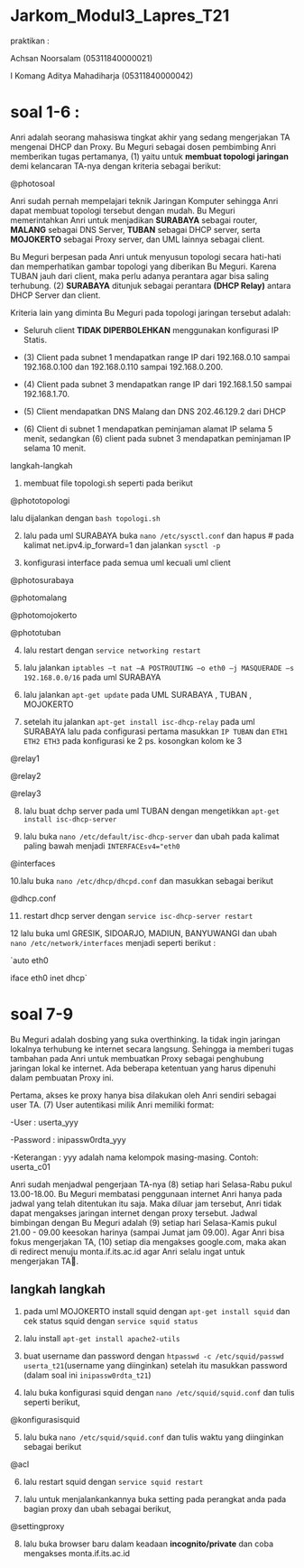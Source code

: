 # Jarkom_Modul3_Lapres_T21

praktikan :

Achsan Noorsalam (05311840000021)

I Komang Aditya Mahadiharja (05311840000042)

# soal 1-6 :

Anri adalah seorang mahasiswa tingkat akhir yang sedang mengerjakan TA mengenai DHCP dan Proxy. Bu Meguri sebagai dosen pembimbing Anri memberikan tugas pertamanya, (1) yaitu untuk **membuat topologi jaringan** demi kelancaran TA-nya dengan kriteria sebagai berikut:

@photosoal

Anri sudah pernah mempelajari teknik Jaringan Komputer sehingga Anri dapat membuat topologi tersebut dengan mudah. Bu Meguri memerintahkan Anri untuk menjadikan **SURABAYA** sebagai router, **MALANG** sebagai DNS Server, **TUBAN** sebagai DHCP server, serta **MOJOKERTO** sebagai Proxy server, dan UML lainnya sebagai client. 

Bu Meguri berpesan pada Anri untuk menyusun topologi secara hati-hati dan memperhatikan gambar topologi yang diberikan Bu Meguri. 
Karena TUBAN jauh dari client, maka perlu adanya perantara agar bisa saling terhubung. (2) **SURABAYA** ditunjuk sebagai perantara **(DHCP Relay)** antara DHCP Server dan client.

Kriteria lain yang diminta Bu Meguri pada topologi jaringan tersebut adalah:

- Seluruh client **TIDAK DIPERBOLEHKAN** menggunakan konfigurasi IP Statis.

- (3) Client pada subnet 1 mendapatkan range IP dari 192.168.0.10 sampai 192.168.0.100 dan 192.168.0.110 sampai 192.168.0.200.

- (4) Client pada subnet 3 mendapatkan range IP dari 192.168.1.50 sampai 192.168.1.70.

- (5) Client mendapatkan DNS Malang dan DNS 202.46.129.2 dari DHCP

- (6) Client di subnet 1 mendapatkan peminjaman alamat IP selama 5 menit, sedangkan (6) client pada subnet 3 mendapatkan peminjaman IP selama 10 menit.

langkah-langkah

1. membuat file topologi.sh seperti pada berikut 

@phototopologi

lalu dijalankan dengan `bash topologi.sh`

2. lalu pada uml SURABAYA buka `nano /etc/sysctl.conf` dan hapus # pada kalimat net.ipv4.ip_forward=1 dan jalankan `sysctl -p`

3. konfigurasi interface pada semua uml kecuali uml client

@photosurabaya

@photomalang

@photomojokerto

@phototuban

4. lalu restart dengan `service networking restart`

5. lalu jalankan `iptables –t nat –A POSTROUTING –o eth0 –j MASQUERADE –s 192.168.0.0/16` pada uml SURABAYA

6. lalu jalankan `apt-get update` pada UML SURABAYA , TUBAN , MOJOKERTO

7. setelah itu jalankan `apt-get install isc-dhcp-relay` pada uml SURABAYA lalu pada configurasi pertama masukkan `IP TUBAN` dan `ETH1 ETH2 ETH3` pada konfigurasi ke 2 
  ps. kosongkan kolom ke 3

@relay1

@relay2

@relay3

8. lalu buat dchp server pada uml TUBAN dengan mengetikkan `apt-get install isc-dhcp-server`

9. lalu buka `nano /etc/default/isc-dhcp-server` dan ubah pada kalimat paling bawah menjadi `INTERFACEsv4="eth0`

@interfaces

10.lalu buka `nano /etc/dhcp/dhcpd.conf` dan masukkan sebagai berikut 

@dhcp.conf

11. restart dhcp server dengan `service isc-dhcp-server restart`

12 lalu buka uml GRESIK, SIDOARJO, MADIUN, BANYUWANGI dan ubah `nano /etc/network/interfaces` menjadi seperti berikut :

`auto eth0

iface eth0 inet dhcp`

# soal 7-9

Bu Meguri adalah dosbing yang suka overthinking. Ia tidak ingin jaringan lokalnya terhubung ke internet secara langsung. Sehingga ia memberi tugas tambahan pada Anri untuk membuatkan Proxy sebagai penghubung jaringan lokal ke internet. Ada beberapa ketentuan yang harus dipenuhi dalam pembuatan Proxy ini.

Pertama, akses ke proxy hanya bisa dilakukan oleh Anri sendiri sebagai user TA. (7) User autentikasi milik Anri memiliki format:

-User : userta_yyy

-Password : inipassw0rdta_yyy

-Keterangan : yyy adalah nama kelompok masing-masing. Contoh: userta_c01

Anri sudah menjadwal pengerjaan TA-nya (8) setiap hari Selasa-Rabu pukul 13.00-18.00. Bu Meguri membatasi penggunaan internet Anri hanya pada jadwal yang telah ditentukan itu saja. Maka diluar jam tersebut, Anri tidak dapat mengakses jaringan internet dengan proxy tersebut. Jadwal bimbingan dengan Bu Meguri adalah (9) setiap hari Selasa-Kamis pukul 21.00 - 09.00 keesokan harinya (sampai Jumat jam 09.00). Agar Anri bisa fokus mengerjakan TA, (10) setiap dia mengakses google.com, maka akan di redirect menuju monta.if.its.ac.id agar Anri selalu ingat untuk mengerjakan TA🙂.

## langkah langkah

1. pada uml MOJOKERTO install squid dengan `apt-get install squid` dan cek status squid dengan `service squid status`

2. lalu install `apt-get install apache2-utils`

3. buat username dan password dengan `htpasswd -c /etc/squid/passwd userta_t21`(username yang diinginkan) setelah itu masukkan password (dalam soal ini `inipassw0rdta_t21`)

4. lalu buka konfigurasi squid dengan `nano /etc/squid/squid.conf` dan tulis seperti berikut,

@konfigurasisquid

5. lalu buka `nano /etc/squid/squid.conf` dan tulis waktu yang diinginkan sebagai berikut 

@acl

6. lalu restart squid dengan `service squid restart`

7. lalu untuk menjalankankannya buka setting pada perangkat anda pada bagian proxy dan ubah sebagai berikut,

@settingproxy

8. lalu buka browser baru dalam keadaan **incognito/private** dan coba mengakses monta.if.its.ac.id
